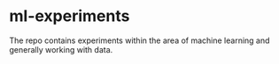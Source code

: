 # ml-experiments

The repo contains experiments within the area of machine learning and generally working with data.